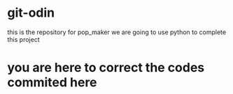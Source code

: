 # git-odin

this is the repository for pop_maker
we are going to use python to complete this project


<h1>you are here to correct the codes commited here</h1>